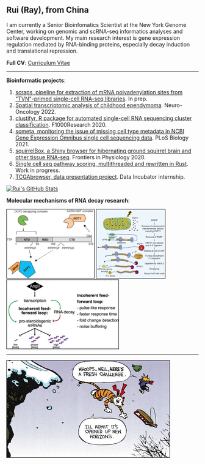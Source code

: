 ## Rui (Ray), from China

I am currently a Senior Bioinfomatics Scientist at the New York Genome Center, working on genomic and scRNA-seq informatics analyses and software development. My main research interest is gene expression regulation mediated by RNA-binding proteins, especially decay induction and translational repression.

**Full CV**:
[Curriculum Vitae](https://github.com/raysinensis/cv/raw/master/rf_cv.pdf)
<hr>

**Bioinformatic projects**:

1. [scraps, pipeline for extraction of mRNA polyadenylation sites from "TVN"-primed single-cell RNA-seq libraries](https://github.com/rnabioco/scraps). In prep.
1. [Spatial transcriptomic analysis of childhood ependymoma](https://raysinensis.shinyapps.io/spatialshiny/). Neuro-Oncology 2022.
3. [clustifyr, R package for automated single-cell RNA sequencing cluster classification](http://www.bioconductor.org/packages/release/bioc/html/clustifyr.html). F1000Research 2020.
4. [someta, monitoring the issue of missing cell type metadata in NCBI Gene Expression Omnibus single cell sequencing data](https://github.com/rnabioco/someta). PLoS Biology 2021.
5. [squirrelBox, a Shiny browser for hibernating ground squirrel brain and other tissue RNA-seq](https://raysinensis.shinyapps.io/squirrelBox/). Frontiers in Physiology 2020.
6. [Single cell seq pathway scoring, multithreaded and rewritten in Rust](https://github.com/raysinensis/SCoreRust). Work in progress.
7. [TCGAbrowser, data presentation project](http://tcga.raysinensis.com). Data Incubator internship.

[![Rui's GitHub Stats](https://github-readme-stats.vercel.app/api?username=raysinensis&count_private=true&show_icons=true&include_all_commits=true&hide=stars)](https://github.com/raysinensis)


**Molecular mechanisms of RNA decay research**:

[<img align="center" src="4ehp.jpg" height="180" style="border:1px solid black;margin-bottom:2px;" title="Tetra-proline motifs of ZFP36 recruit novel translation repression cofactors. RNA 2016.">](https://rnajournal.cshlp.org/content/22/3/373.full)
[<img align="center" src="pnpt1.jpg" height="180" style="border:1px solid black;margin-bottom:2px;" title="Mitochodrial exonuclease PNPT1 triggers global RNA decay in apoptosis. CELL 2018.">](https://www.sciencedirect.com/science/article/pii/S0092867418305105)
<br>
[<img align="center" src="steroid.jpg" height="180" style="border:1px solid black;" title="RNA decay insures precise regulation of steroid production. RNA 2021.">](https://rnajournal.cshlp.org/content/27/8/933.full)
<hr>
<img align="center" src="new.jpg" style="border:1px solid black;" title="They said it best.">
